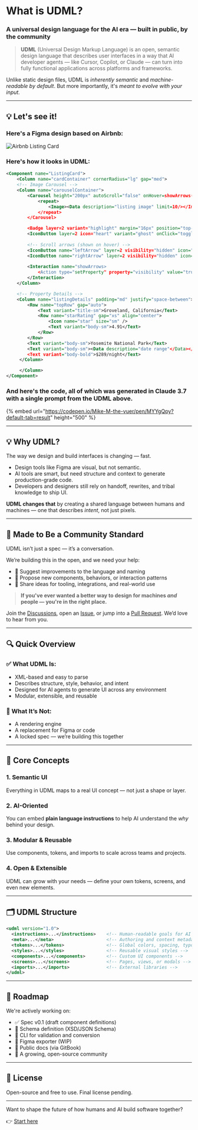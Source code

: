 # What is UDML?

### A universal design language for the AI era — built in public, by the community

> **UDML** (Universal Design Markup Language) is an open, semantic design language that describes user interfaces in a way that AI developer agents — like Cursor, Copilot, or Claude — can turn into fully functional applications across platforms and frameworks.

Unlike static design files, UDML is _inherently semantic_ and _machine-readable by default_. But more importantly, it's _meant to evolve with your input._

***

## 💡 Let's see it!

### Here's a Figma design based on Airbnb:

![Airbnb Listing Card](https://universaldesign.io/assets/ListingCard.svg)

### Here's how it looks in UDML:

```xml
<Component name="ListingCard">
	<Column name="cardContainer" cornerRadius="lg" gap="med">
	<!-- Image Carousel -->
	<Column name="carouselContainer">
 		<Carousel height="200px" autoScroll="false" onHover=showArrows(leftArrow, RightArrow) dotIndicators="true">
			<repeat>
				<Image><Data description="listing image" limit=10/></Image>
			</repeat>
		</Carousel>

		<Badge layer=2 variant="highlight" margin="16px" position="top-left">Superhost</Badge>
		<IconButton layer=2 icon="heart" variant="ghost" onClick="toggleFavorite" position="top-right" />
		
		<!-- Scroll arrows (shown on hover) -->
		<IconButton name="leftArrow" layer=2 visibility="hidden" icon="chevron-left" onClick="previousSlide" position="center-left"/>
		<IconButton name="rightArrow" layer=2 visibility="hidden" icon="chevron-right" onClick="nextSlide" position="center-right"/>
		
		<Interaction name="showArrows>
			<Action type="setProperty" property="visibility" value="true">
		</Interaction>
	</Column>

	<!-- Property Details -->
	<Column name="listingDetails" padding="md" justify="space-between">
		<Row name="topRow" gap="auto">
			<Text variant="title-sm">Groveland, California</Text>
			<Row name="starRating" gap="xs" align="center">
				<Icon name="star" size="sm" />
				<Text variant="body-sm">4.91</Text>
			</Row>
		</Row>
		<Text variant="body-sm">Yosemite National Park</Text>
		<Text variant="body-sm"><Data description="date range"</Data></Text>
		<Text variant="body-bold">$289/night</Text>
	 </Column>

	 </Column>
</Component>
```

### And here's the code, all of which was generated in Claude 3.7 with a single prompt from the UDML above.

{% embed url="https://codepen.io/Mike-M-the-vuer/pen/MYYgQpy?default-tab=result" height="500" %}

***

## 💡 Why UDML?

The way we design and build interfaces is changing — fast.

* Design tools like Figma are visual, but not semantic.
* AI tools are smart, but need structure and context to generate production-grade code.
* Developers and designers still rely on handoff, rewrites, and tribal knowledge to ship UI.

**UDML changes that** by creating a shared language between humans and machines — one that describes _intent_, not just pixels.

***

## 🤝 Made to Be a Community Standard

UDML isn’t just a spec — it’s a conversation.

We’re building this in the open, and we need your help:

* 📐 Suggest improvements to the language and naming
* 🧩 Propose new components, behaviors, or interaction patterns
* 🔌 Share ideas for tooling, integrations, and real-world use

> **If you've ever wanted a better way to design for machines&#x20;**_**and**_**&#x20;people — you're in the right place.**

Join the [Discussions](discussions/), open an [Issue](issues/), or jump into a [Pull Request](pulls/). We’d love to hear from you.

***

## 🔍 Quick Overview

### ✅ What UDML Is:

* XML-based and easy to parse
* Describes structure, style, behavior, and intent
* Designed for AI agents to generate UI across any environment
* Modular, extensible, and reusable

### 🚫 What It’s Not:

* A rendering engine
* A replacement for Figma or code
* A locked spec — we’re building this together

***

## 🧠 Core Concepts

### 1. **Semantic UI**

Everything in UDML maps to a real UI concept — not just a shape or layer.

### 2. **AI-Oriented**

You can embed **plain language instructions** to help AI understand the _why_ behind your design.

### 3. **Modular & Reusable**

Use components, tokens, and imports to scale across teams and projects.

### 4. **Open & Extensible**

UDML can grow with your needs — define your own tokens, screens, and even new elements.

***

## 🗂 UDML Structure

```xml
<udml version="1.0">
  <instructions>...</instructions>    <!-- Human-readable goals for AI -->
  <meta>...</meta>                    <!-- Authoring and context metadata -->
  <tokens>...</tokens>                <!-- Global colors, spacing, typography -->
  <styles>...</styles>                <!-- Reusable visual styles -->
  <components>...</components>        <!-- Custom UI components -->
  <screens>...</screens>              <!-- Pages, views, or modals -->
  <imports>...</imports>              <!-- External libraries -->
</udml>
```

***

## 🔭 Roadmap

We're actively working on:

* ✅ Spec v0.1 (draft component definitions)
* 🔄 Schema definition (XSD/JSON Schema)
* 🔧 CLI for validation and conversion
* 🧩 Figma exporter (WIP)
* 📘 Public docs (via GitBook)
* 🌱 A growing, open-source community

***

## 🪪 License

Open-source and free to use. Final license pending.

***

Want to shape the future of how humans and AI build software together?

👉 [Start here](discussions/)
